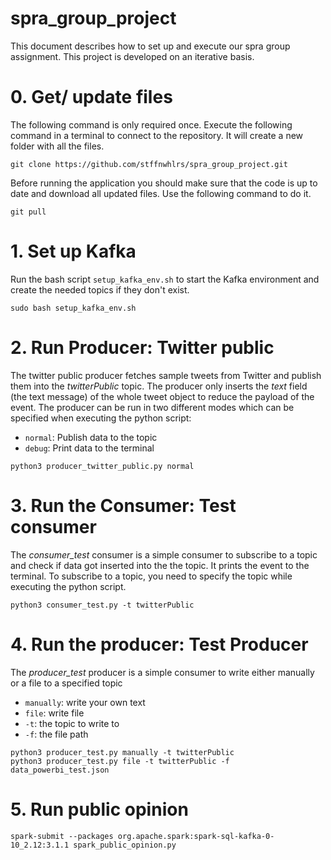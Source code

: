 # spra_group_project
This document describes how to set up and execute our spra group assignment. This project is developed on an iterative basis.

# 0. Get/ update files

The following command is only required once. Execute the following command in a terminal to connect to the repository. It will create a new folder with all the files.
```shell
git clone https://github.com/stffnwhlrs/spra_group_project.git
```

Before running the application you should make sure that the code is up to date and download all updated files. Use the following command to do it.
```shell 
git pull 
```

# 1. Set up Kafka
Run the bash script `setup_kafka_env.sh` to start the Kafka environment and create the needed topics if they don't exist.
```shell
sudo bash setup_kafka_env.sh
```

# 2. Run Producer: Twitter public
The twitter public producer fetches sample tweets from Twitter and publish them into the *twitterPublic* topic. The producer only inserts the *text* field (the text message) of the whole tweet object to reduce the payload of the event. The producer can be run in two different modes which can be specified when executing the python script:
- `normal`: Publish data to the topic
- `debug`: Print data to the terminal

```shell
python3 producer_twitter_public.py normal
```

# 3. Run the Consumer: Test consumer
The *consumer_test* consumer is a simple consumer to subscribe to a topic and check if data got inserted into the the topic. It prints the event to the terminal.
To subscribe to a topic, you need to specify the topic while executing the python script.
```shell 
python3 consumer_test.py -t twitterPublic
``` 

# 4. Run the producer: Test Producer
The *producer_test* producer is a simple consumer to write either manually or a file to a specified topic
- `manually`: write your own text
- `file`: write file
- `-t`: the topic to write to
- `-f`: the file path 

```shell
python3 producer_test.py manually -t twitterPublic
python3 producer_test.py file -t twitterPublic -f data_powerbi_test.json

```

# 5. Run public opinion

```shell
spark-submit --packages org.apache.spark:spark-sql-kafka-0-10_2.12:3.1.1 spark_public_opinion.py
```